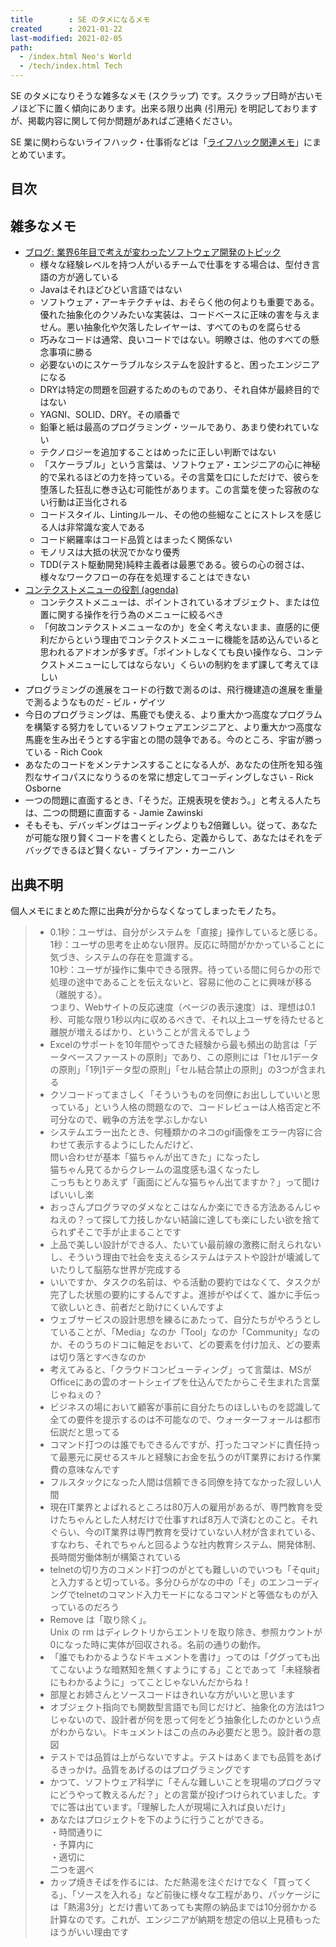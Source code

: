```yaml
---
title        : SE のタメになるメモ
created      : 2021-01-22
last-modified: 2021-02-05
path:
  - /index.html Neo's World
  - /tech/index.html Tech
---
```


SE のタメになりそうな雑多なメモ (スクラップ) です。スクラップ日時が古いモノほど下に置く傾向にあります。出来る限り出典 (引用元) を明記しておりますが、掲載内容に関して何か問題があればご連絡ください。

SE 業に関わらないライフハック・仕事術などは「[ライフハック関連メモ](/etc/memo-lifehack.html)」にまとめています。


## 目次


## 雑多なメモ

- [ブログ: 業界6年目で考えが変わったソフトウェア開発のトピック](https://okuranagaimo.blogspot.com/2021/01/6.html)
  - 様々な経験レベルを持つ人がいるチームで仕事をする場合は、型付き言語の方が適している
  - Javaはそれほどひどい言語ではない
  - ソフトウェア・アーキテクチャは、おそらく他の何よりも重要である。優れた抽象化のクソみたいな実装は、コードベースに正味の害を与えません。悪い抽象化や欠落したレイヤーは、すべてのものを腐らせる
  - 巧みなコードは通常、良いコードではない。明瞭さは、他のすべての懸念事項に勝る
  - 必要ないのにスケーラブルなシステムを設計すると、困ったエンジニアになる
  - DRYは特定の問題を回避するためのものであり、それ自体が最終目的ではない
  - YAGNI、SOLID、DRY。その順番で
  - 鉛筆と紙は最高のプログラミング・ツールであり、あまり使われていない
  - テクノロジーを追加することはめったに正しい判断ではない
  - 「スケーラブル」という言葉は、ソフトウェア・エンジニアの心に神秘的で呆れるほどの力を持っている。その言葉を口にしただけで、彼らを堕落した狂乱に巻き込む可能性があります。この言葉を使った容赦のない行動は正当化される
  - コードスタイル、Lintingルール、その他の些細なことにストレスを感じる人は非常識な変人である
  - コード網羅率はコード品質とはまったく関係ない
  - モノリスは大抵の状況でかなり優秀
  - TDD(テスト駆動開発)純粋主義者は最悪である。彼らの心の弱さは、様々なワークフローの存在を処理することはできない
- [コンテクストメニューの役割 (agenda)](http://jintrick.net/agenda/2007/08/post-6.html)
  - コンテクストメニューは、ポイントされているオブジェクト、または位置に関する操作を行う為のメニューに絞るべき
  - 「何故コンテクストメニューなのか」を全く考えないまま、直感的に便利だからという理由でコンテクストメニューに機能を詰め込んでいると思われるアドオンが多すぎ。「ポイントしなくても良い操作なら、コンテクストメニューにしてはならない」くらいの制約をまず課して考えてほしい
- プログラミングの進展をコードの行数で測るのは、飛行機建造の進展を重量で測るようなものだ - ビル・ゲイツ
- 今日のプログラミングは、馬鹿でも使える、より重大かつ高度なプログラムを構築する努力をしているソフトウェアエンジニアと、より重大かつ高度な馬鹿を生み出そうとする宇宙との間の競争である。今のところ、宇宙が勝っている - Rich Cook
- あなたのコードをメンテナンスすることになる人が、あなたの住所を知る強烈なサイコパスになりうるのを常に想定してコーディングしなさい - Rick Osborne
- 一つの問題に直面するとき、「そうだ。正規表現を使おう。」と考える人たちは、二つの問題に直面する - Jamie Zawinski
- そもそも、デバッギングはコーディングよりも2倍難しい。従って、あなたが可能な限り賢くコードを書くとしたら、定義からして、あなたはそれをデバッグできるほど賢くない - ブライアン・カーニハン


## 出典不明

個人メモにまとめた際に出典が分からなくなってしまったモノたち。

> - 0.1秒：ユーザは、自分がシステムを「直接」操作していると感じる。  
>   1秒：ユーザの思考を止めない限界。反応に時間がかかっていることに気づき、システムの存在を意識する。  
>   10秒：ユーザが操作に集中できる限界。待っている間に何らかの形で処理の途中であることを伝えないと、容易に他のことに興味が移る（離脱する）。  
>   つまり、Webサイトの反応速度（ページの表示速度）は、理想は0.1秒、可能な限り1秒以内に収めるべきで、それ以上ユーザを待たせると離脱が増えるばかり、ということが言えるでしょう
> - Excelのサポートを10年間やってきた経験から最も頻出の助言は「データベースファーストの原則」であり、この原則には「1セル1データの原則」「1列1データ型の原則」「セル結合禁止の原則」の3つが含まれる
> - クソコードってまさしく「そういうものを同僚にお出ししていいと思っている」という人格の問題なので、コードレビューは人格否定と不可分なので、戦争の方法を学ぶしかない
> - システムエラー出たとき、何種類かのネコのgif画像をエラー内容に合わせて表示するようにしたんだけど、  
>   問い合わせが基本「猫ちゃんが出てきた」になったし  
>   猫ちゃん見てるからクレームの温度感も温くなったし  
>   こっちもとりあえず「画面にどんな猫ちゃん出てますか？」って聞けばいいし楽
> - おっさんプログラマのダメなとこはなんか楽にできる方法あるんじゃねえの？って探して力技しかない結論に達しても楽にしたい欲を捨てられずそこで手が止まることです
> - 上品で美しい設計ができる人、たいてい最前線の激務に耐えられないし、そういう理由で社会を支えるシステムはテストや設計が壊滅していたりして脳筋な世界が完成する
> - いいですか、タスクの名前は、やる活動の要約ではなくて、タスクが完了した状態の要約にするんですよ。進捗がやばくて、誰かに手伝って欲しいとき、前者だと助けにくいんですよ
> - ウェブサービスの設計思想を練るにあたって、自分たちがやろうとしていることが、「Media」なのか「Tool」なのか「Community」なのか、そのうちのドコに軸足をおいて、どの要素を付け加え、どの要素は切り落とすべきなのか
> - 考えてみると、「クラウドコンピューティング」って言葉は、MSがOfficeにあの雲のオートシェイプを仕込んでたからこそ生まれた言葉じゃねぇの？
> - ビジネスの場において顧客が事前に自分たちのほしいものを認識して全ての要件を提示するのは不可能なので、ウォーターフォールは都市伝説だと思ってる
> - コマンド打つのは誰でもできるんですが、打ったコマンドに責任持って最悪元に戻せるスキルと経験にお金を払うのがIT業界における作業費の意味なんです
> - フルスタックになった人間は信頼できる同僚を持てなかった寂しい人間
> - 現在IT業界とよばれるところは80万人の雇用があるが、専門教育を受けたちゃんとした人材だけで仕事すれば8万人で済むとのこと。それぐらい、今のIT業界は専門教育を受けていない人材が含まれている、すなわち、それでちゃんと回るような社内教育システム、開発体制、長時間労働体制が構築されている
> - telnetの切り方のコメンド打つのがとても難しいのでいつも「そquit」と入力すると切っている。多分ひらがなの中の「そ」のエンコーディングでtelnetのコマンド入力モードになるコマンドと等価なものが入っているのだろう
> - Remove は「取り除く」。  
>   Unix の rm はディレクトリからエントリを取り除き、参照カウントが0になった時に実体が回収される。名前の通りの動作。
> - 「誰でもわかるようなドキュメントを書け」ってのは「ググっても出てこないような暗黙知を無くすようにする」ことであって「未経験者にもわかるように」ってことじゃないんだからね！
> - 部屋とお姉さんとソースコードはきれいな方がいいと思います
> - オブジェクト指向でも関数型言語でも同じだけど、抽象化の方法は1つじゃないので、設計者が何を思って何をどう抽象化したのかという点がわからない。ドキュメントはこの点のみ必要だと思う。設計者の意図
> - テストでは品質は上がらないですよ。テストはあくまでも品質をあげるきっかけ。品質をあげるのはプログラミングです
> - かつて、ソフトウェア科学に「そんな難しいことを現場のプログラマにどうやって教えるんだ？」との言葉が投げつけられていました。すでに答は出ています。「理解した人が現場に入れば良いだけ」
> - あなたはプロジェクトを下のように行うことができる。  
>   ・時間通りに  
>   ・予算内に  
>   ・適切に  
>   二つを選べ
> - カップ焼きそばを作るには、ただ熱湯を注ぐだけでなく「買ってくる」、「ソースを入れる」など前後に様々な工程があり、パッケージには「熱湯3分」とだけ書いてあっても実際の納品までは10分弱かかる計算なのです。これが、エンジニアが納期を想定の倍以上見積もったほうがいい理由です
